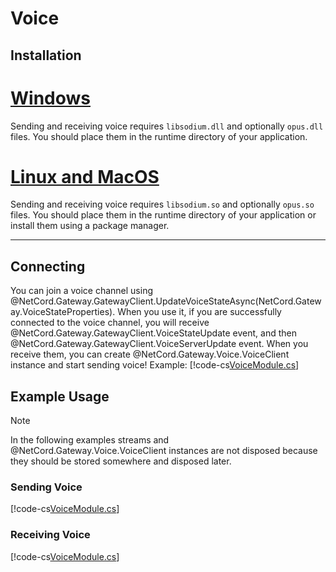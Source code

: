 # Voice

## Installation

# [Windows](#tab/installation-windows)
Sending and receiving voice requires `libsodium.dll` and optionally `opus.dll` files. You should place them in the runtime directory of your application.

# [Linux and MacOS](#tab/installation-linux-and-macos)
Sending and receiving voice requires `libsodium.so` and optionally `opus.so` files. You should place them in the runtime directory of your application or install them using a package manager.

***

## Connecting
You can join a voice channel using @NetCord.Gateway.GatewayClient.UpdateVoiceStateAsync(NetCord.Gateway.VoiceStateProperties). When you use it, if you are successfully connected to the voice channel, you will receive @NetCord.Gateway.GatewayClient.VoiceStateUpdate event, and then @NetCord.Gateway.GatewayClient.VoiceServerUpdate event. When you receive them, you can create @NetCord.Gateway.Voice.VoiceClient instance and start sending voice! Example:
[!code-cs[VoiceModule.cs](voice/VoiceModule.cs#L12-L83)]

## Example Usage

> [!NOTE]
> In the following examples streams and @NetCord.Gateway.Voice.VoiceClient instances are not disposed because they should be stored somewhere and disposed later.

### Sending Voice
[!code-cs[VoiceModule.cs](voice/VoiceModule.cs#L85-L157)]

### Receiving Voice
[!code-cs[VoiceModule.cs](voice/VoiceModule.cs#L159-L184)]